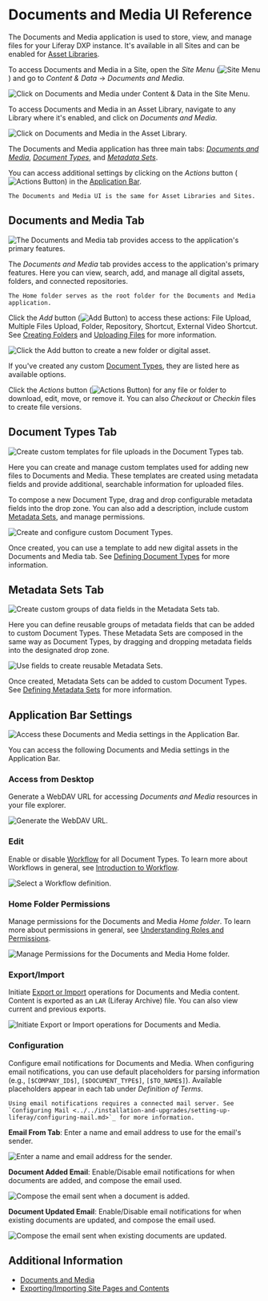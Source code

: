 # Documents and Media UI Reference

The Documents and Media application is used to store, view, and manage files for your Liferay DXP instance. It's available in all Sites and can be enabled for [Asset Libraries](../asset-libraries/asset-libraries-overview.md).

To access Documents and Media in a Site, open the *Site Menu* (![Site Menu](../../images/icon-product-menu.png)) and go to *Content & Data* &rarr; *Documents and Media*.

![Click on Documents and Media under Content & Data in the Site Menu.](./documents-and-media-ui-reference/images/01.png)

To access Documents and Media in an Asset Library, navigate to any Library where it's enabled, and click on *Documents and Media*.

![Click on Documents and Media in the Asset Library.](./documents-and-media-ui-reference/images/02.png)

The Documents and Media application has three main tabs: [*Documents and Media*](#documents-and-media-tab), [*Document Types*](#document-types-tab), and [*Metadata Sets*](#metadata-sets-tab).

You can access additional settings by clicking on the *Actions* button (![Actions Button](../../images/icon-actions.png)) in the [Application Bar](#application-bar-settings).

```{note}
The Documents and Media UI is the same for Asset Libraries and Sites.
```

## Documents and Media Tab

![The Documents and Media tab provides access to the application's primary features.](./documents-and-media-ui-reference/images/03.png)

The *Documents and Media* tab provides access to the application's primary features. Here you can view, search, add, and manage all digital assets, folders, and connected repositories.

```{note}
The Home folder serves as the root folder for the Documents and Media application.
```

Click the *Add* button (![Add Button](../../images/icon-add.png)) to access these actions: File Upload, Multiple Files Upload, Folder, Repository, Shortcut, External Video Shortcut. See [Creating Folders](./uploading-and-managing/creating-folders.md) and [Uploading Files](./uploading-and-managing/uploading-files.md) for more information.

![Click the Add button to create a new folder or digital asset.](./documents-and-media-ui-reference/images/04.png)

If you've created any custom [Document Types](#document-types-tab), they are listed here as available options.

Click the *Actions* button (![Actions Button](../../images/icon-actions.png)) for any file or folder to download, edit, move, or remove it. You can also *Checkout* or *Checkin* files to create file versions.

## Document Types Tab

![Create custom templates for file uploads in the Document Types tab.](./documents-and-media-ui-reference/images/05.png)

Here you can create and manage custom templates used for adding new files to Documents and Media. These templates are created using metadata fields and provide additional, searchable information for uploaded files.

To compose a new Document Type, drag and drop configurable metadata fields into the drop zone. You can also add a description, include custom [Metadata Sets](#metadata-sets-tab), and manage permissions.

![Create and configure custom Document Types.](./documents-and-media-ui-reference/images/06.png)

Once created, you can use a template to add new digital assets in the Documents and Media tab. See [Defining Document Types](./uploading-and-managing/managing-metadata/defining-document-types.md) for more information.

## Metadata Sets Tab

![Create custom groups of data fields in the Metadata Sets tab.](./documents-and-media-ui-reference/images/07.png)

Here you can define reusable groups of metadata fields that can be added to custom Document Types. These Metadata Sets are composed in the same way as Document Types, by dragging and dropping metadata fields into the designated drop zone.

![Use fields to create reusable Metadata Sets.](./documents-and-media-ui-reference/images/08.png)

Once created, Metadata Sets can be added to custom Document Types. See [Defining Metadata Sets](./uploading-and-managing/managing-metadata/defining-metadata-sets.md) for more information.

## Application Bar Settings

![Access these Documents and Media settings in the Application Bar.](./documents-and-media-ui-reference/images/09.png)

You can access the following Documents and Media settings in the Application Bar.

### Access from Desktop

Generate a WebDAV URL for accessing *Documents and Media* resources in your file explorer.

![Generate the WebDAV URL.](./documents-and-media-ui-reference/images/10.png)

### Edit

Enable or disable [Workflow](../../process-automation/workflow/using-workflows/activating-workflow.md) for all Document Types. To learn more about Workflows in general, see [Introduction to Workflow](../../process-automation/workflow/introduction-to-workflow.md).

![Select a Workflow definition.](./documents-and-media-ui-reference/images/11.png)

### Home Folder Permissions

Manage permissions for the Documents and Media *Home folder*. To learn more about permissions in general, see [Understanding Roles and Permissions](../../users-and-permissions/roles-and-permissions/understanding-roles-and-permissions.md).

![Manage Permissions for the Documents and Media Home folder.](./documents-and-media-ui-reference/images/12.png)

### Export/Import

Initiate [Export or Import](../../site-building/sites/exporting-importing-site-pages-and-content.md) operations for Documents and Media content. Content is exported as an `LAR` (Liferay Archive) file. You can also view current and previous exports.

![Initiate Export or Import operations for Documents and Media.](./documents-and-media-ui-reference/images/13.png)

### Configuration

Configure email notifications for Documents and Media. When configuring email notifications, you can use default placeholders for parsing information (e.g., `[$COMPANY_ID$]`, `[$DOCUMENT_TYPE$]`, `[$TO_NAME$]`). Available placeholders appear in each tab under *Definition of Terms*.

```{note}
Using email notifications requires a connected mail server. See `Configuring Mail <../../installation-and-upgrades/setting-up-liferay/configuring-mail.md>`_ for more information.
```

**Email From Tab**: Enter a name and email address to use for the email's sender.

![Enter a name and email address for the sender.](./documents-and-media-ui-reference/images/14.png)

**Document Added Email**: Enable/Disable email notifications for when documents are added, and compose the email used.

![Compose the email sent when a document is added.](./documents-and-media-ui-reference/images/15.png)

**Document Updated Email**: Enable/Disable email notifications for when existing documents are updated, and compose the email used.

![Compose the email sent when existing documents are updated.](./documents-and-media-ui-reference/images/16.png)

## Additional Information

* [Documents and Media](../documents-and-media.md)
* [Exporting/Importing Site Pages and Contents](../../site-building/sites/exporting-importing-site-pages-and-content.md)
